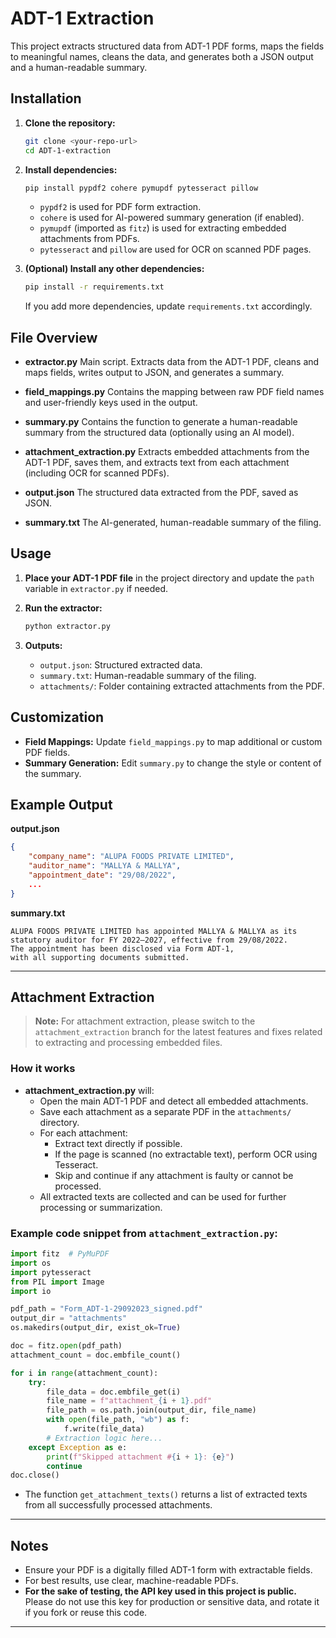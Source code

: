 # ADT-1 Extraction

This project extracts structured data from ADT-1 PDF forms, maps the fields to meaningful names, cleans the data, and generates both a JSON output and a human-readable summary.

## Installation

1. **Clone the repository:**

   ```bash
   git clone <your-repo-url>
   cd ADT-1-extraction
   ```

2. **Install dependencies:**

   ```bash
   pip install pypdf2 cohere pymupdf pytesseract pillow
   ```

   - `pypdf2` is used for PDF form extraction.
   - `cohere` is used for AI-powered summary generation (if enabled).
   - `pymupdf` (imported as `fitz`) is used for extracting embedded attachments from PDFs.
   - `pytesseract` and `pillow` are used for OCR on scanned PDF pages.

3. **(Optional) Install any other dependencies:**

   ```bash
   pip install -r requirements.txt
   ```

   If you add more dependencies, update `requirements.txt` accordingly.

## File Overview

- **extractor.py**
  Main script. Extracts data from the ADT-1 PDF, cleans and maps fields, writes output to JSON, and generates a summary.

- **field_mappings.py**
  Contains the mapping between raw PDF field names and user-friendly keys used in the output.

- **summary.py**
  Contains the function to generate a human-readable summary from the structured data (optionally using an AI model).

- **attachment_extraction.py**
  Extracts embedded attachments from the ADT-1 PDF, saves them, and extracts text from each attachment (including OCR for scanned PDFs).

- **output.json**
  The structured data extracted from the PDF, saved as JSON.

- **summary.txt**
  The AI-generated, human-readable summary of the filing.

## Usage

1. **Place your ADT-1 PDF file** in the project directory and update the `path` variable in `extractor.py` if needed.

2. **Run the extractor:**

   ```bash
   python extractor.py
   ```

3. **Outputs:**
   - `output.json`: Structured extracted data.
   - `summary.txt`: Human-readable summary of the filing.
   - `attachments/`: Folder containing extracted attachments from the PDF.

## Customization

- **Field Mappings:**
  Update `field_mappings.py` to map additional or custom PDF fields.
- **Summary Generation:**
  Edit `summary.py` to change the style or content of the summary.

## Example Output

**output.json**

```json
{
    "company_name": "ALUPA FOODS PRIVATE LIMITED",
    "auditor_name": "MALLYA & MALLYA",
    "appointment_date": "29/08/2022",
    ...
}
```

**summary.txt**

```
ALUPA FOODS PRIVATE LIMITED has appointed MALLYA & MALLYA as its statutory auditor for FY 2022–2027, effective from 29/08/2022.
The appointment has been disclosed via Form ADT-1,
with all supporting documents submitted.
```

---

## Attachment Extraction

> **Note:**
> For attachment extraction, please switch to the `attachment_extraction` branch for the latest features and fixes related to extracting and processing embedded files.

### How it works

- **attachment_extraction.py** will:
  - Open the main ADT-1 PDF and detect all embedded attachments.
  - Save each attachment as a separate PDF in the `attachments/` directory.
  - For each attachment:
    - Extract text directly if possible.
    - If the page is scanned (no extractable text), perform OCR using Tesseract.
    - Skip and continue if any attachment is faulty or cannot be processed.
  - All extracted texts are collected and can be used for further processing or summarization.

### Example code snippet from `attachment_extraction.py`:

```python
import fitz  # PyMuPDF
import os
import pytesseract
from PIL import Image
import io

pdf_path = "Form_ADT-1-29092023_signed.pdf"
output_dir = "attachments"
os.makedirs(output_dir, exist_ok=True)

doc = fitz.open(pdf_path)
attachment_count = doc.embfile_count()

for i in range(attachment_count):
    try:
        file_data = doc.embfile_get(i)
        file_name = f"attachment_{i + 1}.pdf"
        file_path = os.path.join(output_dir, file_name)
        with open(file_path, "wb") as f:
            f.write(file_data)
        # Extraction logic here...
    except Exception as e:
        print(f"Skipped attachment #{i + 1}: {e}")
        continue
doc.close()
```

- The function `get_attachment_texts()` returns a list of extracted texts from all successfully processed attachments.

---

## Notes

- Ensure your PDF is a digitally filled ADT-1 form with extractable fields.
- For best results, use clear, machine-readable PDFs.
- **For the sake of testing, the API key used in this project is public.**
  Please do not use this key for production or sensitive data, and rotate it if you fork or reuse this code.

---
